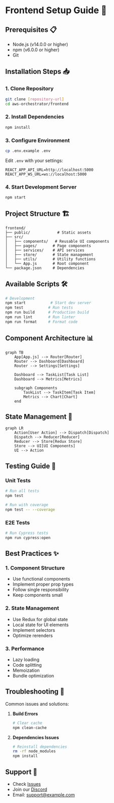 # Frontend Setup Guide 🚀

## Prerequisites 📋

- Node.js (v14.0.0 or higher)
- npm (v6.0.0 or higher)
- Git

## Installation Steps 📥

### 1. Clone Repository
```bash
git clone [repository-url]
cd aws-orchestrator/frontend
```

### 2. Install Dependencies
```bash
npm install
```

### 3. Configure Environment
```bash
cp .env.example .env
```

Edit `.env` with your settings:
```env
REACT_APP_API_URL=http://localhost:5000
REACT_APP_WS_URL=ws://localhost:5000
```

### 4. Start Development Server
```bash
npm start
```

## Project Structure 🏗️

```
frontend/
├── public/            # Static assets
├── src/
│   ├── components/   # Reusable UI components
│   ├── pages/       # Page components
│   ├── services/    # API services
│   ├── store/       # State management
│   ├── utils/       # Utility functions
│   └── App.js       # Root component
└── package.json     # Dependencies
```

## Available Scripts 🛠️

```bash
# Development
npm start           # Start dev server
npm test           # Run tests
npm run build      # Production build
npm run lint       # Run linter
npm run format     # Format code
```

## Component Architecture 📊

```mermaid
graph TB
    App[App.js] --> Router[Router]
    Router --> Dashboard[Dashboard]
    Router --> Settings[Settings]
    
    Dashboard --> TaskList[Task List]
    Dashboard --> Metrics[Metrics]
    
    subgraph Components
        TaskList --> TaskItem[Task Item]
        Metrics --> Chart[Chart]
    end
```

## State Management 🔄

```mermaid
graph LR
    Action[User Action] --> Dispatch[Dispatch]
    Dispatch --> Reducer[Reducer]
    Reducer --> Store[Redux Store]
    Store --> UI[UI Components]
    UI --> Action
```

## Testing Guide 🧪

### Unit Tests
```bash
# Run all tests
npm test

# Run with coverage
npm test -- --coverage
```

### E2E Tests
```bash
# Run Cypress tests
npm run cypress:open
```

## Best Practices ✨

### 1. Component Structure
- Use functional components
- Implement proper prop types
- Follow single responsibility
- Keep components small

### 2. State Management
- Use Redux for global state
- Local state for UI elements
- Implement selectors
- Optimize rerenders

### 3. Performance
- Lazy loading
- Code splitting
- Memoization
- Bundle optimization

## Troubleshooting 🔧

Common issues and solutions:

1. **Build Errors**
   ```bash
   # Clear cache
   npm clean-cache
   ```

2. **Dependencies Issues**
   ```bash
   # Reinstall dependencies
   rm -rf node_modules
   npm install
   ```

## Support 💬

- Check [Issues](https://github.com/your-repo/issues)
- Join our [Discord](https://discord.gg/your-server)
- Email: support@example.com

